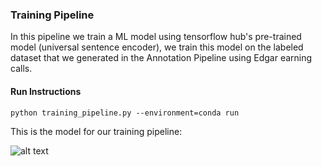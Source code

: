 
### Training Pipeline 

In this pipeline we train a ML model using tensorflow hub's pre-trained model (universal sentence encoder), we train this model on the labeled dataset that we generated in the Annotation Pipeline using Edgar earning calls.

#### Run Instructions 

```
python training_pipeline.py --environment=conda run
```

This is the model for our training pipeline:

![alt text](https://github.com/siddhant07/CaseStudy2/blob/master/Images/T2_model.png)
